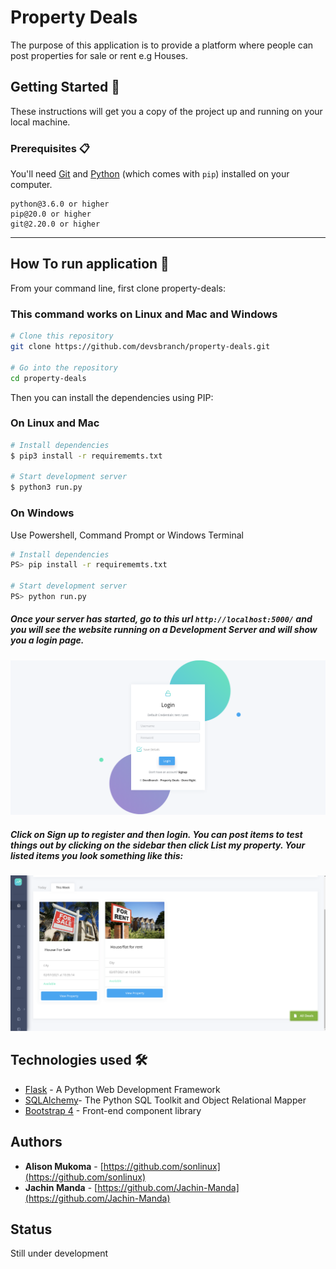 # Property Deals 
The purpose of this application is to provide a platform  where 
people can post properties for sale or rent e.g Houses.



## Getting Started 🚀

These instructions will get you a copy of the project up and running on your local machine.

### Prerequisites 📋

You'll need [Git](https://git-scm.com) and [Python](https://www.python.org/downloads/) (which comes with `pip`) installed on your computer.

```
python@3.6.0 or higher
pip@20.0 or higher
git@2.20.0 or higher
```

---

## How To run application 🔧

From your command line, first clone property-deals:
### This command works on Linux and Mac and Windows

```bash
# Clone this repository
git clone https://github.com/devsbranch/property-deals.git

# Go into the repository
cd property-deals
```

Then you can install the dependencies using PIP:

### On Linux and Mac
```bash
# Install dependencies
$ pip3 install -r requirememts.txt

# Start development server
$ python3 run.py
```

### On Windows
Use Powershell, Command Prompt or Windows Terminal

```bash
# Install dependencies
PS> pip install -r requirememts.txt

# Start development server
PS> python run.py

```
##### Once your server has started, go to this url `http://localhost:5000/` and you will see the website running on a Development Server and will show you a login page.
![](docs/images/login.png)

##### Click on Sign up to register and then login. You can post items to test things out by clicking on the sidebar then click List my property. Your listed items you look something like this:
![](docs/images/sample.png)


## Technologies used 🛠️
- [Flask](https://flask.palletsprojects.com/en/1.1.x/) - A Python Web Development Framework
- [SQLAlchemy](https://www.sqlalchemy.org)- The Python SQL Toolkit and Object Relational Mapper
- [Bootstrap 4](https://getbootstrap.com/docs/4.3/getting-started/introduction/) - Front-end component library

## Authors

- **Alison Mukoma** - [https://github.com/sonlinux](https://github.com/sonlinux)
- **Jachin Manda** - [https://github.com/Jachin-Manda](https://github.com/Jachin-Manda)

## Status
Still under development
